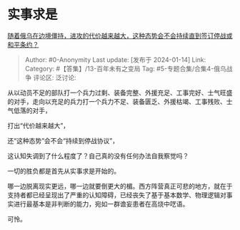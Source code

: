 # 实事求是
[随着俄乌在边境僵持，进攻的代价越来越大，这种态势会不会持续直到签订停战或和平条约？](https://www.zhihu.com/question/638777686/answer/3362079452)

> Author: #0-Anonymity
> Last update: [发布于 2024-01-14]
> Link:
> Category: #【答集】/13-百年未有之变局
> Tag: #5-专题合集/合集4-俄乌战争 
> 评论区:
> 泛讨论:

从以动员不足的部队打一个兵力过剩、装备完整、外援充足、工事完好、士气旺盛的对手，走向以充足的兵力打一个兵力不足、装备匮乏、外援枯竭、工事残败、士气低落的对手，

打出“代价越来越大”，

还“这种态势”会不会“持续到停战协议”，

这认知失调到了什么程度了？自己真的没有任何办法自我察觉吗？

一切的胜负都是首先从实事求是开始的。

哪一边脱离现实更远，哪一边就要倒更大的楣。西方阵营真正可悲的地方，就在于支持者都已经呈现出了严重的认知障碍，已经丧失了基于基本数学、物理逻辑对事实进行最基本是非判断的能力，宛如一群谵妄患者在高烧中呓语。

可怜。
